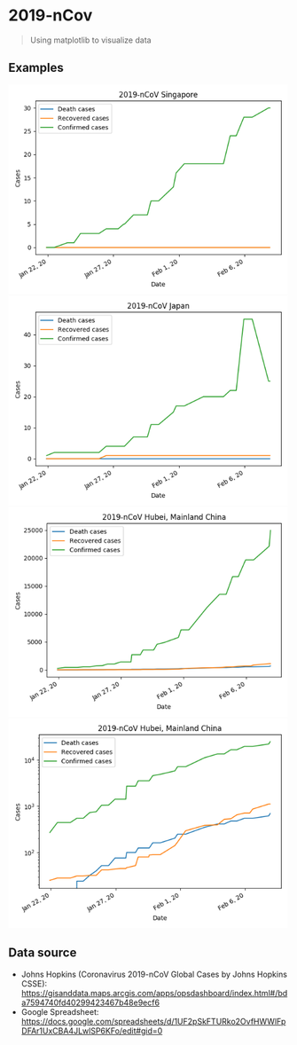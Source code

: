 # 2019-nCov
> Using matplotlib to visualize data

## Examples

![2019-nCoV Singapore](charts/Singapore.png)
![2019-nCoV Japan](charts/Japan.png)
![2019-nCoV MC Hubei](charts/Mainland_China-Hubei.png)
![2019-nCoV MC Hubei log](charts/Mainland_China-Hubei-log.png)

## Data source
- Johns Hopkins (Coronavirus 2019-nCoV Global Cases by Johns Hopkins CSSE): https://gisanddata.maps.arcgis.com/apps/opsdashboard/index.html#/bda7594740fd40299423467b48e9ecf6
- Google Spreadsheet: https://docs.google.com/spreadsheets/d/1UF2pSkFTURko2OvfHWWlFpDFAr1UxCBA4JLwlSP6KFo/edit#gid=0